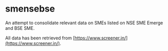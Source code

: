# smensebse

An attempt to consolidate relevant data on SMEs listed on NSE SME Emerge and BSE SME.

All data has been retrieved from [https://www.screener.in/](https://www.screener.in/).
